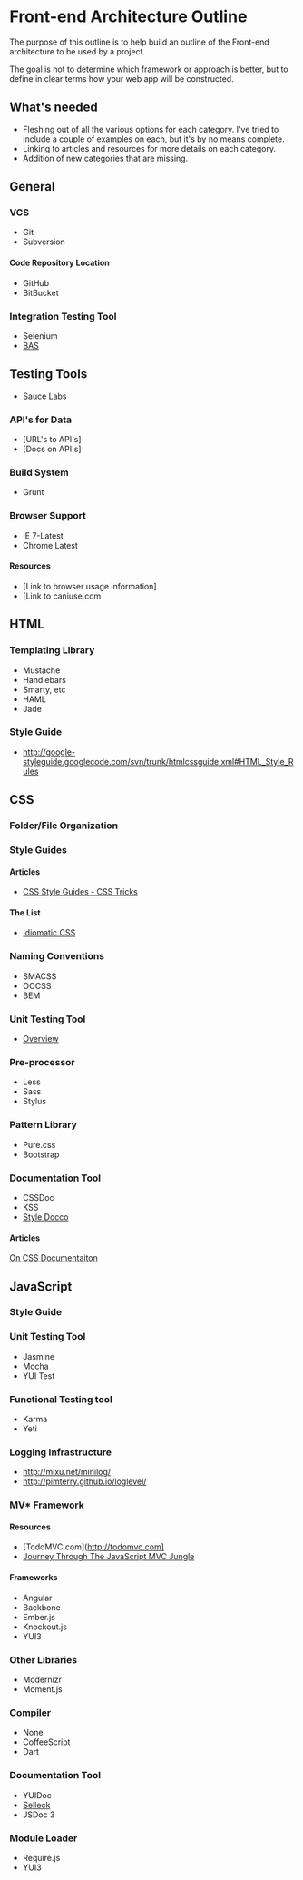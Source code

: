 # Front-end Architecture Outline

The purpose of this outline is to help build an outline of the Front-end architecture to be used by a project. 

The goal is not to determine which framework or approach is better, but to define in clear terms how your web app will be constructed. 

## What's needed

- Fleshing out of all the various options for each category. I've tried to include a couple of examples on each, but it's by no means complete.
- Linking to articles and resources for more details on each category.
- Addition of new categories that are missing. 

## General

### VCS

- Git
- Subversion

#### Code Repository Location

- GitHub
- BitBucket

### Integration Testing Tool

- Selenium
- [BAS](http://bas.cgiffard.com/)

## Testing Tools

- Sauce Labs

### API's for Data

- [URL's to API's]
- [Docs on API's]

### Build System

- Grunt

### Browser Support

- IE 7-Latest
- Chrome Latest

#### Resources
- [Link to browser usage information]
- [Link to caniuse.com

## HTML

### Templating Library

- Mustache
- Handlebars
- Smarty, etc
- HAML
- Jade

### Style Guide

- http://google-styleguide.googlecode.com/svn/trunk/htmlcssguide.xml#HTML_Style_Rules

## CSS

### Folder/File Organization

### Style Guides

#### Articles
- [CSS Style Guides - CSS Tricks](http://css-tricks.com/css-style-guides/)

#### The List
- [Idiomatic CSS](https://github.com/necolas/idiomatic-css)

### Naming Conventions

- SMACSS
- OOCSS
- BEM

### Unit Testing Tool

- [Overview](http://csste.st)

### Pre-processor

- Less
- Sass
- Stylus

### Pattern Library

- Pure.css
- Bootstrap

### Documentation Tool

- CSSDoc
- KSS
- [Style Docco](http://jacobrask.github.io/styledocco/)

#### Articles
[On CSS Documentaiton](http://byrichardpowell.co.uk/post/48682993574/on-css-documentation)

## JavaScript

### Style Guide

### Unit Testing Tool

- Jasmine
- Mocha
- YUI Test

### Functional Testing tool

- Karma
- Yeti

### Logging Infrastructure

- http://mixu.net/minilog/
- http://pimterry.github.io/loglevel/

### MV* Framework

#### Resources

- [TodoMVC.com](http://todomvc.com]
- [Journey Through The JavaScript MVC Jungle](http://coding.smashingmagazine.com/2012/07/27/journey-through-the-javascript-mvc-jungle/)

#### Frameworks

- Angular
- Backbone
- Ember.js
- Knockout.js
- YUI3

### Other Libraries

- Modernizr
- Moment.js

### Compiler

- None
- CoffeeScript
- Dart

### Documentation Tool

- YUIDoc
- [Selleck](https://github.com/yui/selleck)
- JSDoc 3

### Module Loader

- Require.js
- YUI3
